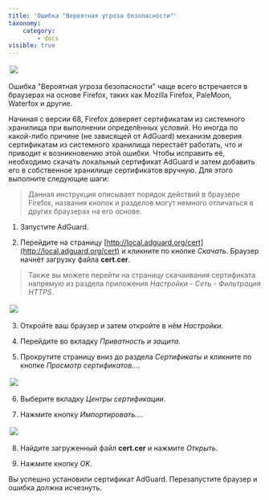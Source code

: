 ```yaml
---
title: 'Ошибка "Вероятная угроза безопасности"'
taxonomy:
    category:
        - docs
visible: true
---
```


<img src="https://cdn.adguard.com/public/Adguard/kb/ru/certificate/cert_error_ru.png" style="border: 1px solid #efefef; padding: 2px; max-width: 700px;" />

Ошибка "Вероятная угроза безопасности" чаще всего встречается в браузерах на основе Firefox, таких как Mozilla Firefox, PaleMoon, Waterfox и другие.

Начиная с версии 68, Firefox доверяет сертификатам из системного хранилища при выполнении определённых условий. Но иногда по какой-либо причине (не зависящей от AdGuard) механизм доверия сертификатам из системного хранилища перестаёт работать, что и приводит к возникновению этой ошибки. Чтобы исправить её, необходимо скачать локальный сертификат AdGuard и затем добавить его в собственное хранилище сертификатов вручную. Для этого выполните следующие шаги: 

>Данная инструкция описывает порядок действий в браузере Firefox, названия кнопок и разделов могут немного отличаться в других браузерах на его основе.

1) Запустите AdGuard.

2) Перейдите на страницу [http://local.adguard.org/cert](http://local.adguard.org/cert) и кликните по кнопке *Скачать*. Браузер начнёт загрузку файла **cert.cer**.

>Также вы можете перейти на страницу скачаивания сертификата напрямую из раздела приложения *Настройки - Сеть - Фильтрация HTTPS*.

<img src="https://cdn.adguard.com/public/Adguard/kb/ru/certificate/cert_win_ru.png" style="border: 1px solid #efefef; padding: 2px; max-width: 500px;" />

3) Откройте ваш браузер и затем откройте в нём *Настройки*.

4) Перейдите во вкладку *Приватность и защита*.

5) Прокрутите страницу вниз до раздела *Сертификаты* и кликните по кнопке *Просмотр сертификатов...*.

<img src="https://cdn.adguard.com/public/Adguard/kb/ru/certificate/cert_settings_ru.png" style="border: 1px solid #efefef; padding: 2px; max-width: 700px;" />

6) Выберите вкладку *Центры сертификации*.

7) Нажмите кнопку *Импортировать...*.

<img src="https://cdn.adguard.com/public/Adguard/kb/ru/certificate/cert_import_ru.png" style="border: 1px solid #efefef; padding: 2px; max-width: 500px;" />

8) Найдите загруженный файл **cert.cer** и нажмите *Открыть*.

9) Нажмите кнопку *OK*.

Вы успешно установили сертификат AdGuard. Перезапустите браузер и ошибка должна исчезнуть.
